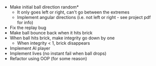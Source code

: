 - Make initial ball direction random\*
  - It only goes left or right, can't go between the extremes
  - Implement angular directions (i.e. not left or right - see project pdf for info)	
- Fix the replay bug
- Make ball bounce back when it hits brick
- When ball hits brick, make integrity go down by one
  - When integrity < 1, brick disappears
- Implement AI player
- Implement lives (no instant fail when ball drops)
- Refactor using OOP (for some reason)

